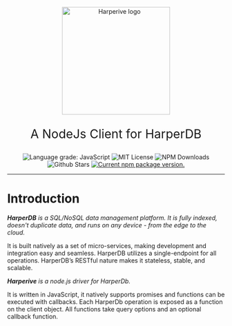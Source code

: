 <p align="center">
  <a href="https://github.com/chandan-24/Harperive">
    <img width="250" src="https://img.techpowerup.org/200604/harperive.png" alt="Harperive logo">
  </a>

  <p align="center" style="font-size: 200%">A NodeJs Client for HarperDB</p>

  <p align="center">
    <img alt="Language grade: JavaScript" src="https://img.shields.io/lgtm/grade/javascript/g/chandan-24/Harperive.svg?logo=lgtm&logoWidth=18?style=flat"/>
    <img alt="MIT License" src="https://img.shields.io/github/license/chandan-24/Harperive?style=flat"/>
    <img alt="NPM Downloads" src="https://img.shields.io/npm/dm/harperive.svg?color=green" />
    <img alt="Github Stars" src="https://img.shields.io/github/stars/chandan-24/Harperive?color=green" />
    <a href="https://www.npmjs.com/package/harperive">
      <img alt="Current npm package version." src="https://img.shields.io/npm/v/harperive?color=green&label=npm%20package" />
    </a>
  </p>
</p>

<hr />

# Introduction

_**HarperDB** is a SQL/NoSQL data management platform. It is fully indexed, doesn't duplicate data, and runs on any device - from the edge to the cloud._

It is built natively as a set of micro-services, making development and integration easy and seamless.  HarperDB utilizes a single-endpoint for all operations.  HarperDB’s RESTful nature makes it stateless, stable, and scalable.

_**Harperive** is a node.js driver for HarperDb._

It is written in JavaScript, it natively supports promises and functions can be executed with callbacks. Each HarperDb operation is exposed as a function on the client object. All functions take query options and an optional callback function.
